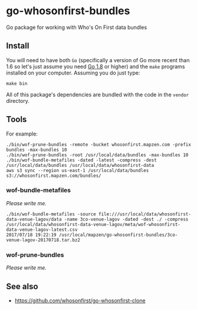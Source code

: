 # go-whosonfirst-bundles

Go package for working with Who's On First data bundles

## Install

You will need to have both `Go` (specifically a version of Go more recent than 1.6 so let's just assume you need [Go 1.8](https://golang.org/dl/) or higher) and the `make` programs installed on your computer. Assuming you do just type:

```
make bin
```

All of this package's dependencies are bundled with the code in the `vendor` directory.

## Tools

For example:

```
./bin/wof-prune-bundles -remote -bucket whosonfirst.mapzen.com -prefix bundles -max-bundles 10
./bin/wof-prune-bundles -root /usr/local/data/bundles -max-bundles 10
./bin/wof-bundle-metafiles -dated -latest -compress -dest /usr/local/data/bundles /usr/local/data/whosonfirst-data
aws s3 sync --region us-east-1 /usr/local/data/bundles s3://whosonfirst.mapzen.com/bundles/
```

### wof-bundle-metafiles

_Please write me._

```
./bin/wof-bundle-metafiles -source file:///usr/local/data/whosonfirst-data-venue-lagov/data -name 3co-venue-lagov -dated -dest ./ -compress /usr/local/data/whosonfirst-data-venue-lagov/meta/wof-whosonfirst-data-venue-lagov-latest.csv
2017/07/18 19:22:19 /usr/local/mapzen/go-whosonfirst-bundles/3co-venue-lagov-20170718.tar.bz2
```

### wof-prune-bundles

_Please write me._

## See also

* https://github.com/whosonfirst/go-whosonfirst-clone
